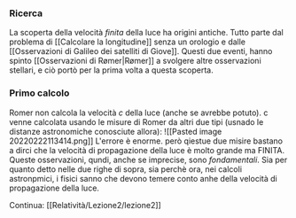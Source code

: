 ### Ricerca
La scoperta della velocità _finita_ della luce ha origini antiche. Tutto parte dal problema di [[Calcolare la longitudine]] senza un orologio e dalle [[Osservazioni di Galileo dei satelliti di Giove]].
Questi due eventi, hanno spinto [[Osservazioni di Rømer|Rømer]] a svolgere altre osservazioni stellari, e ciò portò per la prima volta a questa scoperta.

### Primo calcolo
Romer non calcola la velocità $c$ della luce (anche se avrebbe potuto). c venne calcolata usando le misure di Romer da altri due tipi (usnado le distanze astronomiche conosciute allora):
![[Pasted image 20220222113414.png]]
L'errore è enorme. però qiestue due misire bastano a dirci che la velocità di propagazione della luce è molto grande ma FINITA.
Queste osservazioni, qundi, anche se imprecise, sono _fondamentali_. Sia per quanto detto nelle due righe di sopra, sia perchè ora, nei calcoli astronpmici, i fisici sanno che devono temere conto anhe della velocità di propagazione della luce.

Continua: [[Relatività/Lezione2/lezione2]]